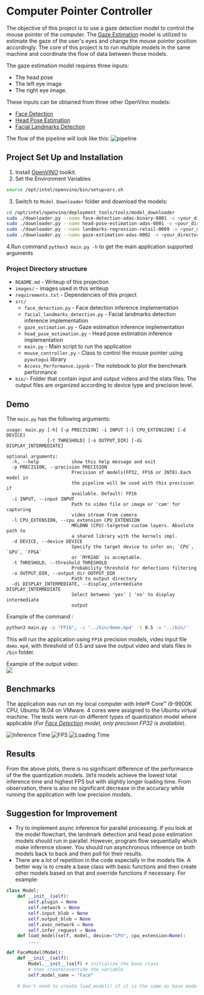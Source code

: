 # Computer Pointer Controller

The objective of this project is to use a gaze detection model to control the mouse pointer of the computer. The [Gaze Estimation](https://docs.openvinotoolkit.org/latest/_models_intel_gaze_estimation_adas_0002_description_gaze_estimation_adas_0002.html) model is utilized to estimate the gaze of the user's eyes and change the mouse pointer position accordingly. The core of this project is to run multiple models in the same machine and coordinate the flow of data between those models.

The gaze estimation model requires three inputs:
* The head pose
* The left eye image
* The right eye image.  

These inputs can be obtained from three other OpenVino models:

* [Face Detection](https://docs.openvinotoolkit.org/latest/_models_intel_face_detection_adas_binary_0001_description_face_detection_adas_binary_0001.html)
* [Head Pose Estimation](https://docs.openvinotoolkit.org/latest/_models_intel_head_pose_estimation_adas_0001_description_head_pose_estimation_adas_0001.html)
* [Facial Landmarks Detection](https://docs.openvinotoolkit.org/latest/_models_intel_landmarks_regression_retail_0009_description_landmarks_regression_retail_0009.html)

The flow of the pipeline will look like this:
![pipeline](./images/pipeline.png)

## Project Set Up and Installation
1. Install [OpenVINO](https://docs.openvinotoolkit.org/latest/_docs_install_guides_installing_openvino_linux.html) toolkit.
2. Set the Environment Variables
```sh
source /opt/intel/openvino/bin/setupvars.sh
```
3. Switch to `Model Downloader` folder and download the models:
```sh
cd /opt/intel/openvino/deployment_tools/tools/model_downloader
sudo ./downloader.py --name face-detection-adas-binary-0001 -o <your_directory>/Computer-Pointer-Controller/models/
sudo ./downloader.py --name head-pose-estimation-adas-0001 -o <your_directory>/Computer-Pointer-Controller/models/
sudo ./downloader.py --name landmarks-regression-retail-0009 -o <your_directory>/Computer-Pointer-Controller/models/
sudo ./downloader.py --name gaze-estimation-adas-0002 -o <your_directory>/Computer-Pointer-Controller/models/
```
4.Run command `python3 main.py -h` to get the main application supported arguments

### Project Directory structure
* `README.md` - Writeup of this projection  
* `images/` - images used in this writeup
* `requirements.txt` - Dependencies of this project
* `src/`  
  * `face_detection.py` - Face detection inference implementation  
  * `facial_landmarks_detection.py` - Facial landmarks detection inference implementation  
  * `gaze_estimation.py` - Gaze estimation inference implementation  
  * `head_pose_estimation.py` - Head pose estimation inference implementation  
  * `main.py` - Main script to run the application
  * `mouse_controller.py` - Class to control the mouse pointer using `pyautogui` library
  * `Access_Performance.ipynb` -  The notebook to plot the benchmark performance
* `bin/`- Folder that contain input and output videos and the stats files. The output files are organized according to device type and precision level.

## Demo
The `main.py` has the following arguments:

```
usage: main.py [-h] [-p PRECISION] -i INPUT [-l CPU_EXTENSION] [-d DEVICE]
               [-t THRESHOLD] [-o OUTPUT_DIR] [-di DISPLAY_INTERMEDIATE]

optional arguments:
  -h, --help            show this help message and exit
  -p PRECISION, --precision PRECISION
                        Precision of models(FP32, FP16 or INT8).Each model in
                        the pipeline will be used with this precision if
                        available. Default: FP16
  -i INPUT, --input INPUT
                        Path to video file or image or 'cam' for capturing
                        video stream from camera
  -l CPU_EXTENSION, --cpu_extension CPU_EXTENSION
                        MKLDNN (CPU)-targeted custom layers. Absolute path to
                        a shared library with the kernels impl.
  -d DEVICE, --device DEVICE
                        Specify the target device to infer on; `CPU`, `GPU`, `FPGA`
                        or `MYRIAD` is acceptable.
  -t THRESHOLD, --threshold THRESHOLD
                        Probability threshold for detections filtering
  -o OUTPUT_DIR, --output_dir OUTPUT_DIR
                        Path to output directory
  -di DISPLAY_INTERMEDIATE, --display_intermediate DISPLAY_INTERMEDIATE
                        Select between 'yes' | 'no' to display intermediate
                        output
```

Example of the command :
```sh
python3 main.py -p "FP16", -i '../bin/demo.mp4' -t 0.5 -o '../bin/'
```  
This will run the application using `FP16` precision models, video input file `demo.mp4`, with threshold of 0.5 and save the output video and stats files in `/bin` folder.  

Example of the output video:  
[![](http://img.youtube.com/vi/Sk1Fx272dw8/0.jpg)](http://www.youtube.com/watch?v=Sk1Fx272dw8 "Computer Pointer Controller - FP_16")

## Benchmarks
The application was run on my local computer with Intel® Core™ i9-9900K CPU, Ubuntu 18.04 on VMware. 4 cores were assigned to the Ubuntu virtual machine. The tests were run on different types of quantization model where applicable (*For [Face Detection](https://docs.openvinotoolkit.org/latest/_models_intel_face_detection_adas_binary_0001_description_face_detection_adas_binary_0001.html) model, only precision FP32 is avalaible*).

![Inference Time](./images/inference_time.png)
![FPS](./images/fps.png)
![Loading Time](./images/loading_time.png)

## Results
From the above plots, there is no significant difference of the performance of the the quantization models. `INT8` models achieve the lowest total inference time and highest FPS but with slightly longer loading time. From observation, there is also no significant decrease in the accuracy while running the application with low precision models.

## Suggestion for Improvement
* Try to implement async inference for parallel processing. If you look at the model flowchart, the landmark detection and head pose estimation models should run in parallel. However, program flow sequentially which make inference slower. You should run asynchronous inference on both models back to back and then poll for their results.
* There are a lot of repetition in the code especially in the models file. A better way is to create a base class with basic functions and then create other models based on that and override functions if necessary. For example:   
```python
class Model:
    def __init__(self):
        self.plugin = None
        self.network = None
        self.input_blob = None
        self.output_blob = None
        self.exec_network = None
        self.infer_request = None
    def load_model(self, model, device="CPU", cpu_extension=None):
        ....
```
```python
def FaceModel(Model):
    def __init__(self):
        Model.__init__(self) # initialize the base class
        # then create/override the variable
        self.model_name = "Face"

    # Don't need to create load_model() if it is the same as base model
```
